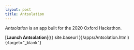 ```yaml
---
layout: post
title: Antsolation
---
```


*Antsolation* is an app built for the 2020 Oxford Hackathon.

[**Launch Antsolation**]({{ site.baseurl }}/apps/Antsolation.html){:target="_blank"}
